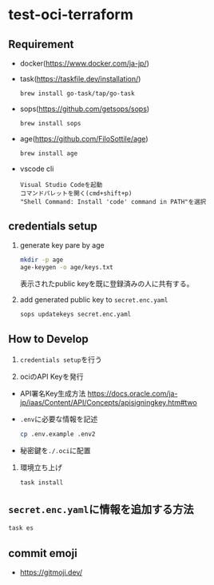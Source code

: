 # test-oci-terraform

## Requirement

- docker(<https://www.docker.com/ja-jp/>)
- task(<https://taskfile.dev/installation/>)

    ```sh
    brew install go-task/tap/go-task
    ```

- sops(<https://github.com/getsops/sops>)

    ```sh
    brew install sops
    ```

- age(<https://github.com/FiloSottile/age>)

    ```sh
    brew install age
    ```

- vscode cli

    ```text
    Visual Studio Codeを起動
    コマンドパレットを開く(cmd+shift+p)
    "Shell Command: Install 'code' command in PATH"を選択
    ```

## credentials setup

1. generate key pare by age

    ```sh
    mkdir -p age
    age-keygen -o age/keys.txt
    ```

    表示されたpublic keyを既に登録済みの人に共有する。

2. add generated public key to `secret.enc.yaml`

    ```sh
    sops updatekeys secret.enc.yaml
    ```

## How to Develop

1. `credentials setup`を行う

1. ociのAPI Keyを発行

- API署名Key生成方法 <https://docs.oracle.com/ja-jp/iaas/Content/API/Concepts/apisigningkey.htm#two>
- `.env`に必要な情報を記述

    ```sh
    cp .env.example .env2
    ```

- 秘密鍵を`./.oci`に配置

1. 環境立ち上げ

    ```sh
    task install
    ```

## `secret.enc.yaml`に情報を追加する方法

```sh
task es
```

## commit emoji

- <https://gitmoji.dev/>
